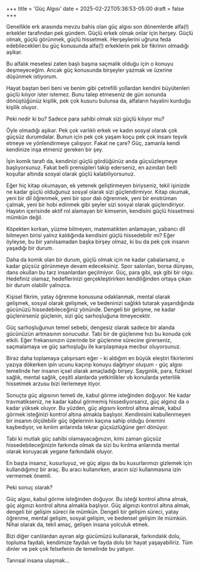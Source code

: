 +++
title = 'Güç Algısı'
date = 2025-02-22T05:36:53-05:00
draft = false
+++

Genellikle erk arasında mevzu bahis olan güç algısı son dönemlerde alfa(!) erkekler tarafından pek gündem. Güçlü erkek olmak onlar için herşey. Güçlü olmak, güçlü görünmek, güçlü hissetmek. Herşeylerini uğruna feda edebilecekleri bu güç konusunda alfa(!) erkeklerin pek bir fikrinin olmadığı aşikar. 

Bu alfalık meselesi zaten başlı başına saçmalık olduğu için o konuyu deşmeyeceğim. Ancak güç konusunda birşeyler yazmak ve üzerine düşünmek istiyorum. 

Hayat baştan beri beni ve benim gibi çetrefilli yollardan kendini büyütenleri güçlü kılıyor ister istemez. Bunu talep etmeseniz de gün sonunda dönüştüğünüz kişilik, pek çok kusuru bulunsa da, alfaların hayalini kurduğu kişilik oluyor. 

Peki nedir ki bu? Sadece para sahibi olmak sizi güçlü kılıyor mu? 

Öyle olmadığı aşikar. Pek çok varlıklı erkek ve kadın sosyal olarak çok güçsüz durumdalar. Bunun için pek çok yaşam koçu pek çok insanı teşvik etmeye ve yönlendirmeye çalışıyor. Fakat ne çare? Güç, zamanla kendi kendinize inşa etmeniz gereken bir şey. 

İşin komik tarafı da, kendinizi güçlü gördüğünüz anda güçsüzleşmeye başlıyorsunuz. Fakat belli prensipleri takip ederseniz, en azından belli koşullar altında sosyal olarak güçlü kalabiliyorsunuz. 

Eğer hiç kitap okumayan, ek yetenek geliştirmeyen biriyseniz, tekil işinizde ne kadar güçlü olduğunuz sosyal olarak sizi güçlendirmiyor. Kitap okumak, yeni bir dil öğrenmek, yeni bir spor dalı öğrenmek, yeni bir enstrüman çalmak, yeni bir hobi edinmek gibi şeyler sizi sosyal olarak güçlendiriyor. Hayatın içerisinde aktif rol alamayan bir kimsenin, kendisini güçlü hissetmesi mümkün değil.

Köpekten korkan, yüzme bilmeyen, matematikten anlamayan, yabancı dil bilmeyen birisi yalnız kaldığında kendisini güçlü hissedebilir mi? Eğer öyleyse, bu bir yanılsamadan başka birşey olmaz, ki bu da pek çok insanın yaşadığı bir durum.

Daha da komik olan bir durum, güçlü olmak için ne kadar çabalarsanız, o kadar güçsüz görünmeye devam edeceksiniz. Spor salonları, borsa dünyası, dans okulları bu tarz insanlardan geçilmiyor. Güç, para gibi, aşk gibi bir olgu. Hedefiniz olamaz, hedeflerinizi gerçekleştirirken kendiliğinden ortaya çıkan bir durum olabilir yalnızca. 

Kişisel fikrim, yatay öğrenme konusuna odaklanmak, mental olarak gelişmek, sosyal olarak gelişmek, ve bedeninizi sağlıklı tutarak yaşandığında gücünüzü hissedebileceğiniz yönünde. Dengeli bir gelişme, ne kadar güçlenirseniz güçlenin, sizi güç sarhoşluğuna itmeyecektir. 

Güç sarhoşluğunun temel sebebi, dengesiz olarak sadece bir alanda gücünüzün artmasının sonucudur. Tabi bir de güçlenme hızı bu konuda çok etkili. Eğer frekansınızın üzerinde bir güçlenme sürecine girerseniz, saçmalamaya ve güç sarhoşluğu ile karşılaşmaya mecbur oluyorsunuz. 

Biraz daha toplamaya çalışırsam eğer - ki aldığım en büyük eleştiri fikirlerimi yazıya dökerken ipin ucunu kaçırıp konuyu dağıtıyor oluşum - güç algısı temelinde her insanın içsel olarak amaçladığı birşey. Saygınlık, para, fiziksel sağlık, mental sağlık, çeşitli alanlarda yetkinlikler vb konularda yeterlilik hissetmek arzusu bizi ilerlemeye itiyor. 

Sonuçta güç algısının temeli de, kabul görme isteğinden doğuyor. Ne kadar travmatikseniz, ne kadar kabul görmemiş hissediyorsanız, güç algınız da o kadar yüksek oluyor. Bu yüzden, güç algısını kontrol altına almak, kabul görmek isteğinizi kontrol altına almakla başlıyor. Kendinisini kabullenmeyen bir insanın ölçülebilir güç öğelerinin kaçına sahip olduğu önemini kaybediyor, ve kırılım anlarında tekrar güçsüzlüğüne geri dönüyor. 

Tabi ki mutlak güç sahibi olamayacağınızın, kimi zaman güçsüz hissedebileceğinizin farkında olmak da sizi bu kırılma anlarında mental olarak koruyacak yegane farkındalık oluyor. 

En başta insanız, kusurluyuz, ve güç algısı da bu kusurlarımızı gizlemek için kullandığımız bir araç. Bu aracı kullanırken, aracın sizi kullanmasına izin vermemek önemli. 

Peki sonuç olarak?

Güç algısı, kabul görme isteğinden doğuyor. Bu isteği kontrol altına almak, güç algınızı kontrol altına almakla başlıyor. Güç algınızı kontrol altına almak, dengeli bir gelişim süreci ile mümkün. Dengeli bir gelişim süreci, yatay öğrenme, mental gelişim, sosyal gelişim, ve bedensel gelişim ile mümkün. Nihai olarak da, tekil amaç, gelişen insana yolculuk etmek. 

Bizi diğer canlılardan ayıran algı gücümüzü kullanarak, farkındalık dolu, topluma faydalı, kendimize faydalı ve fayda dolu bir hayat yaşayabiliriz. Tüm dinler ve pek çok felsefenin de temelinde bu yatıyor. 

Tanrısal insana ulaşmak...
